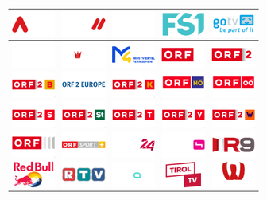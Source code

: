 | ![](https://raw.githubusercontent.com/RevGear/logo/master/Countries/AT/ATV.png) | ![](https://raw.githubusercontent.com/RevGear/logo/master/Countries/AT/ATV2.png) | ![](https://raw.githubusercontent.com/RevGear/logo/master/Countries/AT/DorfTV.png) | ![](https://raw.githubusercontent.com/RevGear/logo/master/Countries/AT/FS1Salzburg.png) | ![](https://raw.githubusercontent.com/RevGear/logo/master/Countries/AT/GoTV.png) | 
|:---:|:---:|:---:|:---:|:---:| 
| ![](https://raw.githubusercontent.com/RevGear/logo/master/Countries/AT/Kronehit.png) | ![](https://raw.githubusercontent.com/RevGear/logo/master/Countries/AT/KroneTV.png) | ![](https://raw.githubusercontent.com/RevGear/logo/master/Countries/AT/M4.png) | ![](https://raw.githubusercontent.com/RevGear/logo/master/Countries/AT/ORF1.png) | ![](https://raw.githubusercontent.com/RevGear/logo/master/Countries/AT/ORF2.png) | 
| ![](https://raw.githubusercontent.com/RevGear/logo/master/Countries/AT/ORF2Burgenland.png) | ![](https://raw.githubusercontent.com/RevGear/logo/master/Countries/AT/ORF2Europe.png) | ![](https://raw.githubusercontent.com/RevGear/logo/master/Countries/AT/ORF2Karnten.png) | ![](https://raw.githubusercontent.com/RevGear/logo/master/Countries/AT/ORF2Niederosterreich.png) | ![](https://raw.githubusercontent.com/RevGear/logo/master/Countries/AT/ORF2Oberosterreich.png) | 
| ![](https://raw.githubusercontent.com/RevGear/logo/master/Countries/AT/ORF2Salzburg.png) | ![](https://raw.githubusercontent.com/RevGear/logo/master/Countries/AT/ORF2Steiermark.png) | ![](https://raw.githubusercontent.com/RevGear/logo/master/Countries/AT/ORF2Tirol.png) | ![](https://raw.githubusercontent.com/RevGear/logo/master/Countries/AT/ORF2Vorarlberg.png) | ![](https://raw.githubusercontent.com/RevGear/logo/master/Countries/AT/ORF2Wien.png) | 
| ![](https://raw.githubusercontent.com/RevGear/logo/master/Countries/AT/ORFIII.png) | ![](https://raw.githubusercontent.com/RevGear/logo/master/Countries/AT/ORFSportPlus.png) | ![](https://raw.githubusercontent.com/RevGear/logo/master/Countries/AT/Puls24.png) | ![](https://raw.githubusercontent.com/RevGear/logo/master/Countries/AT/Puls4.png) | ![](https://raw.githubusercontent.com/RevGear/logo/master/Countries/AT/R9.png) | 
| ![](https://raw.githubusercontent.com/RevGear/logo/master/Countries/AT/RedBullTV.png) | ![](https://raw.githubusercontent.com/RevGear/logo/master/Countries/AT/RTV.png) | ![](https://raw.githubusercontent.com/RevGear/logo/master/Countries/AT/SchauTV.png) | ![](https://raw.githubusercontent.com/RevGear/logo/master/Countries/AT/TirolTV.png) | ![](https://raw.githubusercontent.com/RevGear/logo/master/Countries/AT/W24.png) | 
